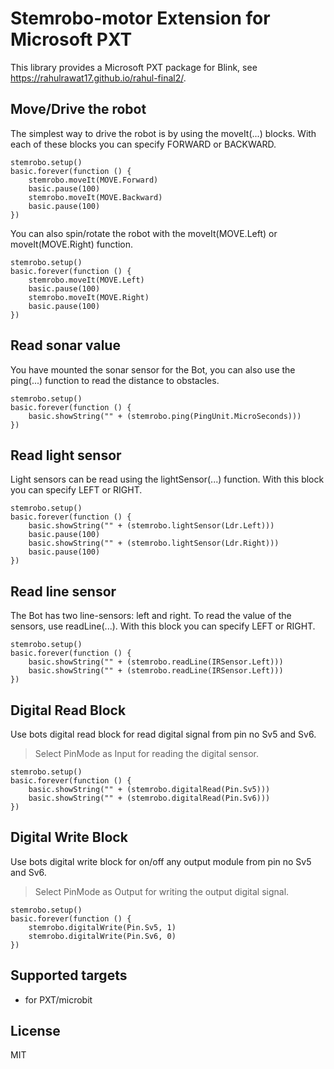 # Stemrobo-motor Extension for Microsoft PXT

This library provides a Microsoft PXT package for Blink, see https://rahulrawat17.github.io/rahul-final2/.

## Move/Drive the robot

The simplest way to drive the robot is by using the moveIt(...) blocks. With each of these blocks you can specify FORWARD or BACKWARD.
```blocks
stemrobo.setup()
basic.forever(function () {
    stemrobo.moveIt(MOVE.Forward)
    basic.pause(100)
    stemrobo.moveIt(MOVE.Backward)
    basic.pause(100)
})
```

You can also spin/rotate the robot with the moveIt(MOVE.Left) or moveIt(MOVE.Right) function.
```blocks
stemrobo.setup()
basic.forever(function () {
    stemrobo.moveIt(MOVE.Left)
    basic.pause(100)
    stemrobo.moveIt(MOVE.Right)
    basic.pause(100)
})
```

## Read sonar value

You have mounted the sonar sensor for the Bot, you can also use the ping(...) function to read the distance to obstacles.
```blocks
stemrobo.setup()
basic.forever(function () {
    basic.showString("" + (stemrobo.ping(PingUnit.MicroSeconds)))
})
```

## Read light sensor

Light sensors can be read using the lightSensor(...) function. With this block you can specify LEFT or RIGHT.
```blocks
stemrobo.setup()
basic.forever(function () {
    basic.showString("" + (stemrobo.lightSensor(Ldr.Left)))
    basic.pause(100)
    basic.showString("" + (stemrobo.lightSensor(Ldr.Right)))
    basic.pause(100)
})
```

## Read line sensor

The Bot has two line-sensors: left and right. To read the value of the sensors, use readLine(...). With this block you can specify LEFT or RIGHT.
```blocks
stemrobo.setup()
basic.forever(function () {
    basic.showString("" + (stemrobo.readLine(IRSensor.Left)))
    basic.showString("" + (stemrobo.readLine(IRSensor.Left)))
})

```

## Digital Read Block

Use bots digital read block for read digital signal from pin no Sv5 and Sv6.
> Select PinMode as Input for reading the digital sensor.
```blocks
stemrobo.setup()
basic.forever(function () {
    basic.showString("" + (stemrobo.digitalRead(Pin.Sv5)))
    basic.showString("" + (stemrobo.digitalRead(Pin.Sv6)))
})
```

## Digital Write Block

Use bots digital write block for on/off any output module from pin no Sv5 and Sv6.
> Select PinMode as Output for writing the output digital signal.
```blocks
stemrobo.setup()
basic.forever(function () {
    stemrobo.digitalWrite(Pin.Sv5, 1)
    stemrobo.digitalWrite(Pin.Sv6, 0)
})
```

## Supported targets

* for PXT/microbit

## License
MIT
